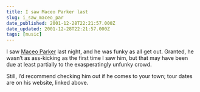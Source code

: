 ```yaml
---
title: I saw Maceo Parker last
slug: i_saw_maceo_par
date_published: 2001-12-28T22:21:57.000Z
date_updated: 2001-12-28T22:21:57.000Z
tags: [music]
---
```


I saw [Maceo Parker](http://maceo.com) last night, and he was funky as all get out. Granted, he wasn’t as ass-kicking as the first time I saw him, but that may have been due at least partially to the exasperatingly unfunky crowd.

Still, I’d recommend checking him out if he comes to your town; tour dates are on his website, linked above.
